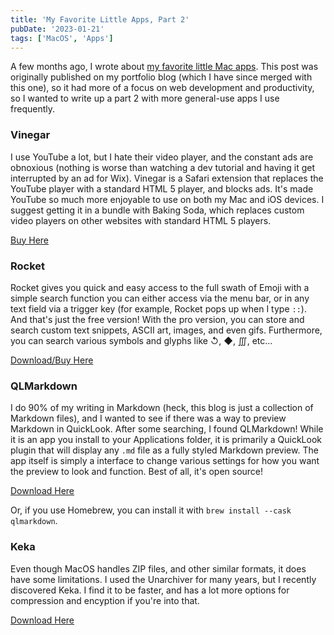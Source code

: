 ```yaml
---
title: 'My Favorite Little Apps, Part 2'
pubDate: '2023-01-21'
tags: ['MacOS', 'Apps']
---
```


A few months ago, I wrote about [my favorite little Mac apps](/posts/my-favorite-little-apps). This post was originally published on my portfolio blog (which I have since merged with this one), so it had more of a focus on web development and productivity, so I wanted to write up a part 2 with more general-use apps I use frequently.

### Vinegar

I use YouTube a lot, but I hate their video player, and the constant ads are obnoxious (nothing is worse than watching a dev tutorial and having it get interrupted by an ad for Wix). Vinegar is a Safari extension that replaces the YouTube player with a standard HTML 5 player, and blocks ads. It's made YouTube so much more enjoyable to use on both my Mac and iOS devices. I suggest getting it in a bundle with Baking Soda, which replaces custom video players on other websites with standard HTML 5 players.

[Buy Here](https://apps.apple.com/us/app-bundle/fizzy-water-bundle/id1601247237)

### Rocket

Rocket gives you quick and easy access to the full swath of Emoji with a simple search function you can either access via the menu bar, or in any text field via a trigger key (for example, Rocket pops up when I type `::`). And that's just the free version! With the pro version, you can store and search custom text snippets, ASCII art, images, and even gifs. Furthermore, you can search various symbols and glyphs like ↺, ◆, ∭, etc...

[Download/Buy Here](https://matthewpalmer.net/rocket/)

### QLMarkdown

I do 90% of my writing in Markdown (heck, this blog is just a collection of Markdown files), and I wanted to see if there was a way to preview Markdown in QuickLook. After some searching, I found QLMarkdown! While it is an app you install to your Applications folder, it is primarily a QuickLook plugin that will display any `.md` file as a fully styled Markdown preview. The app itself is simply a interface to change various settings for how you want the preview to look and function. Best of all, it's open source!

[Download Here](https://github.com/toland/qlmarkdown/releases)

Or, if you use Homebrew, you can install it with `brew install --cask qlmarkdown`.

### Keka

Even though MacOS handles ZIP files, and other similar formats, it does have some limitations. I used the Unarchiver for many years, but I recently discovered Keka. I find it to be faster, and has a lot more options for compression and encyption if you're into that.

[Download Here](https://www.keka.io/en/)
